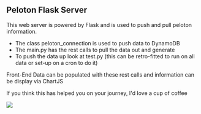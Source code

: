 ## Peloton Flask Server
This web server is powered by Flask and is used to push and pull 
peloton information.  

* The class peloton_connection is used to push data to DynamoDB
* The main.py has the rest calls to pull the data out and generate
* To push the data up look at test.py (this can be retro-fitted to run on all data or set-up on a cron to do it)

Front-End Data can be populated with these rest calls and information can be 
display via ChartJS 


If you think this has helped you on your journey, I'd love a cup of coffee

<a href="https://www.buymeacoffee.com/psukardi"><img src="https://img.buymeacoffee.com/button-api/?text=Buy me a coffee&emoji=&slug=psukardi&button_colour=FFDD00&font_colour=000000&font_family=Cookie&outline_colour=000000&coffee_colour=ffffff"></a>
